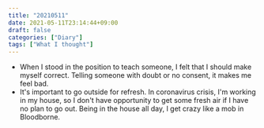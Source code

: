 ```yaml
---
title: "20210511"
date: 2021-05-11T23:14:44+09:00
draft: false
categories: ["Diary"]
tags: ["What I thought"]
---
```


- When I stood in the position to teach someone, I felt that I should make myself correct. Telling someone with doubt or no consent, it makes me feel bad.
- It's important to go outside for refresh. In coronavirus crisis, I'm working in my house, so I don't have opportunity to get some fresh air if I have no plan to go out. Being in the house all day, I get crazy like a mob in Bloodborne.
